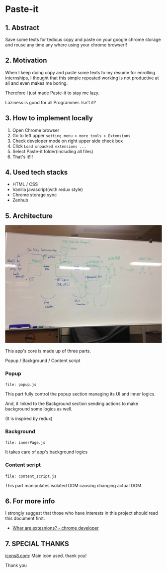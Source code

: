 # Paste-it

## 1. Abstract

Save some texts for tedious copy and paste on your google chrome storage and reuse any time any where using your chrome browser!!

## 2. Motivation

When I keep doing copy and paste some texts to my resume for enrolling internships, I thought that this simple repeated working is not productive at all and even makes me boring.

Therefore I just made Paste-it to stay me lazy.

Laziness is good for all Programmer. Isn't it?

## 3. How to implement locally

1. Open Chrome browser
2. Go to left upper `setting menu > more tools > Extensions`
3. Check developer mode on right upper side check box
4. Click `Load unpacked extensions ...`
5. Select Paste-it folder(including all files)
6. That's it!!!

## 4. Used tech stacks

- HTML / CSS
- Vanilla javascript(with redux style)
- Chrome storage sync
- Zenhub

## 5. Architecture

![App's architecture](./architecture.jpg)

This app's core is made up of three parts.

Popup / Background / Content script

### Popup

`file: popup.js`

This part fully control the popup section managing its UI and inner logics.

And, it linked to the Background section sending actions to make background some logics as well.

(It is inspired by redux)

### Background

`file: innerPage.js`

It takes care of app's background logics

### Content script

`file: content_script.js`

This part manipulates isolated DOM causing changing actual DOM.

## 6. For more info

I strongly suggest that those who have interests in this project should read this document first.

- [Whar are extesnions? - chrome developer](https://developer.chrome.com/extensions)

## 7. SPECIAL THANKS

[icons8.com](https://icons8.com/): Main icon used. thank you!

Thank you